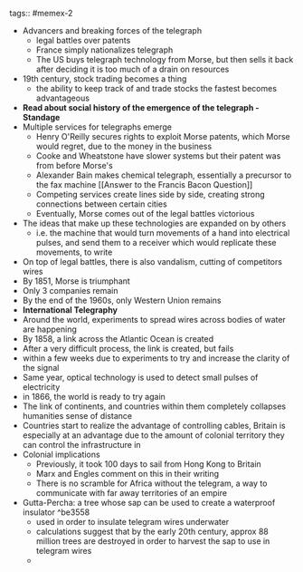tags:: #memex-2 

- Advancers and breaking forces of the telegraph
	- legal battles over patents
	- France simply nationalizes telegraph
	- The US buys telegraph technology from Morse, but then sells it back after deciding it is too much of a drain on resources
- 19th century, stock trading becomes a thing
	- the ability to keep track of and trade stocks the fastest becomes advantageous
- **Read about social history of the emergence of the telegraph - Standage** 
- Multiple services for telegraphs emerge
	- Henry O'Reilly secures rights to exploit Morse patents, which Morse would regret, due to the money in the business
	- Cooke and Wheatstone have slower systems but their patent was from before Morse's
	- Alexander Bain makes chemical telegraph, essentially a precursor to the fax machine [[Answer to the Francis Bacon Question]]
	- Competing services create lines side by side, creating strong connections between certain cities
	- Eventually, Morse comes out of the legal battles victorious
- The ideas that make up these technologies are expanded on by others
	- i.e. the machine that would turn movements of a hand into electrical pulses, and send them to a receiver which would replicate these movements, to write
- On top of legal battles, there is also vandalism, cutting of competitors wires
- By 1851, Morse is triumphant
- Only 3 companies remain
- By the end of the 1960s, only Western Union remains
- **International Telegraphy**
- Around the world, experiments to spread wires across bodies of water are happening
- By 1858, a link across the Atlantic Ocean is created
- After a very difficult process, the link is created, but fails 
- within a few weeks due to experiments to try and increase the clarity of the signal
- Same year, optical technology is used to detect small pulses of electricity
- in 1866, the world is ready to try again
- The link of continents, and countries within them completely collapses humanities sense of distance
- Countries start to realize the advantage of controlling cables, Britain is especially at an advantage due to the amount of colonial territory they can control the infrastructure in
- Colonial implications 
	- Previously, it took 100 days to sail from Hong Kong to Britain
	- Marx and Engles comment on this in their writing
	- There is no scramble for Africa without the telegram, a way to communicate with far away territories of an empire
- Gutta-Percha: a tree whose sap can be used to create a waterproof insulator ^be3558
	- used in order to insulate telegram wires underwater
	- calculations suggest that by the early 20th century, approx 88 million trees are destroyed in order to harvest the sap to use in telegram wires
	- 